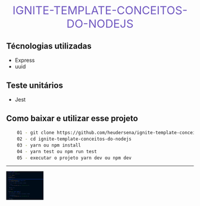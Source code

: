 <p style="font-size: 30px; text-align: center; text-transform: uppercase; color: #7159C1; ">ignite-template-conceitos-do-nodejs </p>

## Técnologias utilizadas
 - Express
 - uuid

## Teste unitários
- Jest

## Como baixar e utilizar esse projeto

```sh
    01 - git clone https://github.com/heudersena/ignite-template-conceitos-do-nodejs.git
    02 - cd ignite-template-conceitos-do-nodejs
    03 - yarn ou npm install
    04 - yarn test ou npm run test
    05 - executar o projeto yarn dev ou npm dev
```
<hr>

<img src="https://raw.githubusercontent.com/heudersena/ignite-template-conceitos-do-nodejs/main/src/image/image.jpg" width="100">
